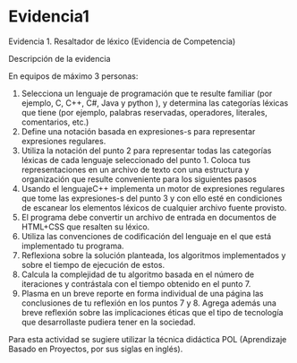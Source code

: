 # Evidencia1
Evidencia 1. Resaltador de léxico (Evidencia de Competencia)

Descripción de la evidencia

En equipos de máximo 3 personas:
1. Selecciona un lenguaje de programación que te resulte familiar  (por ejemplo, C, C++, C#, Java y python ), y determina las categorías léxicas que tiene (por ejemplo, palabras reservadas, operadores, literales, comentarios, etc.)
2. Define una notación basada en expresiones-s para representar expresiones regulares.
3. Utiliza la notación del punto 2 para representar todas las categorías léxicas de cada lenguaje seleccionado del punto 1. Coloca tus representaciones en un archivo de texto con una estructura y organización que resulte conveniente para los siguientes pasos
4. Usando el lenguajeC++ implementa un motor de expresiones regulares que tome las expresiones-s del punto 3 y con ello esté en condiciones de escanear los elementos léxicos de cualquier archivo fuente provisto.
5. El programa debe convertir un archivo de entrada en documentos de HTML+CSS que resalten su léxico.
6. Utiliza las convenciones de codificación del lenguaje en el que está implementado tu programa.
7. Reflexiona sobre la solución planteada, los algoritmos implementados y sobre el tiempo de ejecución de estos.
8. Calcula la complejidad de tu algoritmo basada en el número de iteraciones y contrástala con el tiempo obtenido en el punto 7.
9. Plasma en un breve reporte en forma individual de una página las conclusiones de tu reflexión en los puntos 7 y 8. Agrega además una breve reflexión sobre las implicaciones éticas que el tipo de tecnología que desarrollaste pudiera tener en la sociedad.

Para esta actividad se sugiere utilizar la técnica didáctica POL (Aprendizaje Basado en Proyectos, por sus siglas en inglés).
